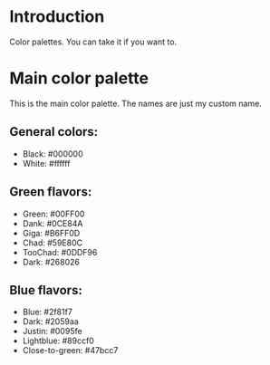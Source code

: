 # Introduction

Color palettes. You can take it if you want to.

# Main color palette

This is the main color palette. The names are just my custom name.

## General colors:
+ Black: #000000
+ White: #ffffff

## Green flavors:
+ Green: #00FF00
+ Dank: #0CE84A
+ Giga: #B6FF0D
+ Chad: #59E80C
+ TooChad: #0DDF96
+ Dark: #268026

## Blue flavors:
+ Blue: #2f81f7
+ Dark: #2059aa
+ Justin: #0095fe
+ Lightblue: #89ccf0
+ Close-to-green: #47bcc7
